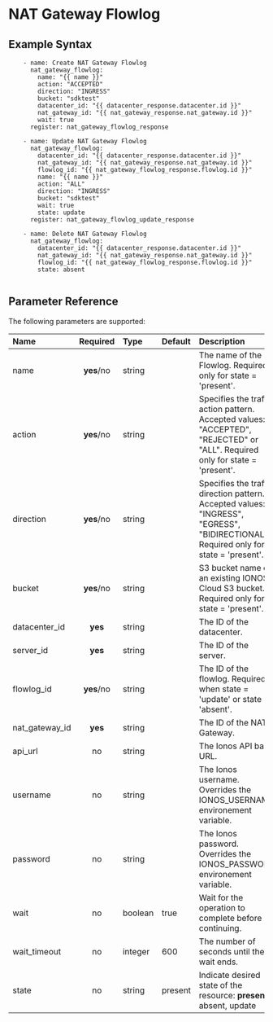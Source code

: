 # NAT Gateway Flowlog

## Example Syntax

```text
    - name: Create NAT Gateway Flowlog
      nat_gateway_flowlog:
        name: "{{ name }}"
        action: "ACCEPTED"
        direction: "INGRESS"
        bucket: "sdktest"
        datacenter_id: "{{ datacenter_response.datacenter.id }}"
        nat_gateway_id: "{{ nat_gateway_response.nat_gateway.id }}"
        wait: true
      register: nat_gateway_flowlog_response

    - name: Update NAT Gateway Flowlog
      nat_gateway_flowlog:
        datacenter_id: "{{ datacenter_response.datacenter.id }}"
        nat_gateway_id: "{{ nat_gateway_response.nat_gateway.id }}"
        flowlog_id: "{{ nat_gateway_flowlog_response.flowlog.id }}"
        name: "{{ name }}"
        action: "ALL"
        direction: "INGRESS"
        bucket: "sdktest"
        wait: true
        state: update
      register: nat_gateway_flowlog_update_response

    - name: Delete NAT Gateway Flowlog
      nat_gateway_flowlog:
        datacenter_id: "{{ datacenter_response.datacenter.id }}"
        nat_gateway_id: "{{ nat_gateway_response.nat_gateway.id }}"
        flowlog_id: "{{ nat_gateway_flowlog_response.flowlog.id }}"
        state: absent
    
```

## Parameter Reference

The following parameters are supported:

| Name | Required | Type | Default | Description |
| :--- | :---: | :--- | :--- | :--- |
| name | **yes**/no | string |  | The name of the Flowlog. Required only for state = 'present'. |
| action | **yes**/no | string |  | Specifies the traffic action pattern. Accepted values: "ACCEPTED", "REJECTED" or "ALL". Required only for state = 'present'.|
| direction | **yes**/no | string |  | Specifies the traffic direction pattern. Accepted values: "INGRESS", "EGRESS", "BIDIRECTIONAL". Required only for state = 'present'. |
| bucket | **yes**/no | string |  | S3 bucket name of an existing IONOS Cloud S3 bucket. Required only for state = 'present'. |
| datacenter_id | **yes** | string |  | The ID of the datacenter. |
| server_id | **yes** | string |  | The ID of the server. |
| flowlog_id | **yes**/no | string |  | The ID of the flowlog. Required when state = 'update' or state = 'absent'.|
| nat_gateway_id | **yes** | string |  | The ID of the NAT Gateway. |
| api\_url | no | string |  | The Ionos API base URL. |
| username | no | string |  | The Ionos username. Overrides the IONOS\_USERNAME environement variable. |
| password | no | string |  | The Ionos password. Overrides the IONOS\_PASSWORD environement variable. |
| wait | no | boolean | true | Wait for the operation to complete before continuing. |
| wait\_timeout | no | integer | 600 | The number of seconds until the wait ends. |
| state | no | string | present | Indicate desired state of the resource: **present**, absent, update |

